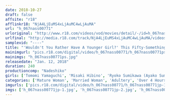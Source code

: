 ```yaml
---
date: 2018-10-27
draft: false
affsite: "r18"
afflinkr18: "NjA4LjEuMS4xLjAuMC4wLjAuMA"
url: "h_067nass00771"
urloriginal: "http://www.r18.com/videos/vod/movies/detail/-/id=h_067nass00771"
urlfinal: "http://media.r18.com/track/NjA4LjEuMS4xLjAuMC4wLjAuMA/videos/vod/movies/detail/-/id=h_067nass00771"
samplevid: "----"
title: "'Wouldn't You Rather Have A Younger Girl?' This Fifty-Something Old Lady Has Forgotten What It Feels Like To Be A Woman, But When A Handsome Man Treats Her A Lady, She'll Give It Up In An Instant"
mainimgurl: "pics.r18.com/digital/video/h_067nass00771/h_067nass00771ps.jpg"
mainimgs: "h_067nass00771ps.jpg"
releasedate: "Jan. 12, 2018"
duration: 240
productioncomp: "Nadeshiko"
girls: ['Tomomi Yamaguchi', 'Misaki Hibino', 'Ryoko Sumikawa (Ayako Sumikawa)', 'Sachiko Hara', 'Kiyoko Ikeda', 'Anna Hoshi', 'Miwako Takagaki', 'Takami Shinjo', 'Reiko Fujikura', 'Momoko Shirochi']
categories: ['Mature Woman', 'Married Woman', 'Adultery', 'Over 4 Hours', 'Hi-Def']
imgurls: ['pics.r18.com/digital/video/h_067nass00771/h_067nass00771jp-1.jpg', 'pics.r18.com/digital/video/h_067nass00771/h_067nass00771jp-2.jpg', 'pics.r18.com/digital/video/h_067nass00771/h_067nass00771jp-3.jpg', 'pics.r18.com/digital/video/h_067nass00771/h_067nass00771jp-4.jpg', 'pics.r18.com/digital/video/h_067nass00771/h_067nass00771jp-5.jpg', 'pics.r18.com/digital/video/h_067nass00771/h_067nass00771jp-6.jpg', 'pics.r18.com/digital/video/h_067nass00771/h_067nass00771jp-7.jpg', 'pics.r18.com/digital/video/h_067nass00771/h_067nass00771jp-8.jpg', 'pics.r18.com/digital/video/h_067nass00771/h_067nass00771jp-9.jpg', 'pics.r18.com/digital/video/h_067nass00771/h_067nass00771jp-10.jpg', 'pics.r18.com/digital/video/h_067nass00771/h_067nass00771jp-11.jpg', 'pics.r18.com/digital/video/h_067nass00771/h_067nass00771jp-12.jpg', 'pics.r18.com/digital/video/h_067nass00771/h_067nass00771jp-13.jpg', 'pics.r18.com/digital/video/h_067nass00771/h_067nass00771jp-14.jpg', 'pics.r18.com/digital/video/h_067nass00771/h_067nass00771jp-15.jpg', 'pics.r18.com/digital/video/h_067nass00771/h_067nass00771jp-16.jpg', 'pics.r18.com/digital/video/h_067nass00771/h_067nass00771jp-17.jpg', 'pics.r18.com/digital/video/h_067nass00771/h_067nass00771jp-18.jpg', 'pics.r18.com/digital/video/h_067nass00771/h_067nass00771jp-19.jpg', 'pics.r18.com/digital/video/h_067nass00771/h_067nass00771jp-20.jpg']
imgs: ['h_067nass00771jp-1.jpg', 'h_067nass00771jp-2.jpg', 'h_067nass00771jp-3.jpg', 'h_067nass00771jp-4.jpg', 'h_067nass00771jp-5.jpg', 'h_067nass00771jp-6.jpg', 'h_067nass00771jp-7.jpg', 'h_067nass00771jp-8.jpg', 'h_067nass00771jp-9.jpg', 'h_067nass00771jp-10.jpg', 'h_067nass00771jp-11.jpg', 'h_067nass00771jp-12.jpg', 'h_067nass00771jp-13.jpg', 'h_067nass00771jp-14.jpg', 'h_067nass00771jp-15.jpg', 'h_067nass00771jp-16.jpg', 'h_067nass00771jp-17.jpg', 'h_067nass00771jp-18.jpg', 'h_067nass00771jp-19.jpg', 'h_067nass00771jp-20.jpg']
---
```

